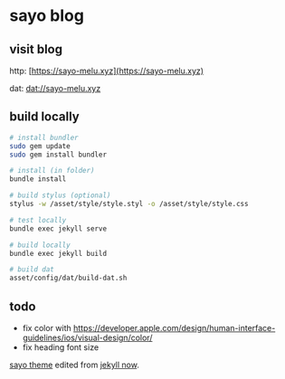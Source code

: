 # sayo blog

## visit blog

http: [https://sayo-melu.xyz](https://sayo-melu.xyz)

dat: [dat://sayo-melu.xyz](dat://sayo-melu.xyz)

## build locally

```sh
# install bundler
sudo gem update
sudo gem install bundler

# install (in folder)
bundle install

# build stylus (optional)
stylus -w /asset/style/style.styl -o /asset/style/style.css

# test locally
bundle exec jekyll serve

# build locally
bundle exec jekyll build

# build dat
asset/config/dat/build-dat.sh
```

## todo

- fix color with https://developer.apple.com/design/human-interface-guidelines/ios/visual-design/color/
- fix heading font size

[sayo theme](https://gitlab.com/sayo-melu/sayo-melu.xyz) edited from [jekyll now](https://github.com/barryclark/jekyll-now).
